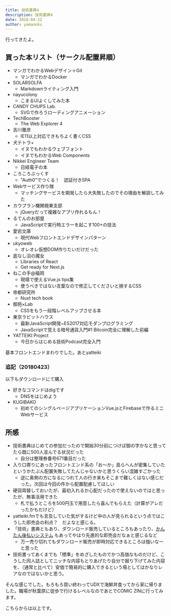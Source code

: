 ```yaml
---
title: 技術書典4
description: 技術書典4
date: 2018-04-22
author: yamanoku
---
```


行ってきたよ。

## 買った本リスト（サークル配置昇順）

- マンガでわかるWebデザイン＋Git
  - マンガでわかるDocker
- SOLARSOLFA
  - Markdownライティング入門
- nayucolony
  - こまるUIよくしてみた本
- CANDY CHUPS Lab.
  - SVGで作ろうローディングアニメーション
- TechBooster
  - The Web Explorer 4
- 吉川雅彦
  - IE11以上対応できもちよく書くCSS
- 犬テトラ+
  - イヌでもわかるウェブフォント
  - イヌでもわかるWeb Components
- Nikkei Engineer Team
  - 日経電子の本
- ころころぶっくす
  - "Auth0"でつくる！　認証付きSPA
- Webサービス作り隊
  - マッチングサービスを開発したら大失敗したのでその理由を解説してみた
- カウプラン機関極東支部
  - jQueryだって複雑なアプリ作れるもん！
- るてんのお部屋
  - JavaScriptで実行時エラーを起こす100+の技法
- 愛宕文庫
  - 現代Webフロントエンドデザインパターン
- ukyoweb
  - オレオレ仮想DOM作りたいだけだった
- 底なし沼の魔女
  - Libraries of React
  - Get ready for Next.js
- ねこの手@福岡
  - 現場で使えるVue.js tips集
  - 使うべきではない言葉なので修正してくださいと損するCSS
- 帝都研究所
  - Nuxt tech book
- 御苑×Lab
  - CSSをもう一段階レベルアップさせる本
- 東京ラビットハウス
  - 最新JavaScript開発~ES2017対応モダンプログラミング
  - JavaScriptで覚える暗号通貨入門#1 Bitcoin完全に理解した前編
- YATTEIKI Project
  - 今日からはじめる技術Podcast完全入門

基本フロントエンドまわりでした。あとyatteiki

### 追記（20180423）

以下もダウンロードにて購入

- 好きなコマンドはdigです
  - DNSをはじめよう
- KUGIBAKO
  - 初めてのシングルページアプリケーションVue.jsとFirebaseで作るミニWebサービス

## 所感

- 技術書典はじめての参加だったので開始30分前につけば御の字かなと思ってたら既に500人並んでる状況だった
  - 自分は整理券番号671番目だった
- 入り口寄りにあったフロントエンド系の「お〜か」島らへんが密集していたというかたぶん配置失敗してたんじゃないかと思うくらい混雑すごかった
  - 逆に奥側の方になるにつれて人の行き来もそこまで難しくはない感じだった。次回は今回の件から配置配慮してほしい
- 硬貨両替しておいたが、最初入れるか心配だったので使えないのではと思ったが、無事活用できた
  - 札で払うところを500円玉で用意したら喜んでもらえた（計算がアレだったかもだけど）
- yatteiki.fmでも言及していた気がするけど中の人が見られるという点ではこうした即売会の利点？　だよなと感じる。
- 「技術」書典ともあり、ダウンロード販売しているところもあったり、[かんたん後払いシステム](https://blog.techbookfest.org/2017/10/18/payment/) もあってやはり先進的な即売会だなぁと感じるなど
  - 万一売り切れてもダウンロード販売が即時対応できるところは強いなーと思った
- 技術書ってあくまでも「標準」をめざしたものでかつ高価なものだけど、こうした同人誌としてニッチな内容もとりあげたり自分で掘り下げてみた内容を、（通常と比べて）安価で簡易的に購入できるという場としてはかなりレアなのではないかと思う。

そんな感じでした。もろもろ買い終わってUDXで海鮮丼食ってから家に帰りました。職場が秋葉原に徒歩で行けるレベルなのであとでCOMIC ZINに行ってみます。

こちらからは以上です。